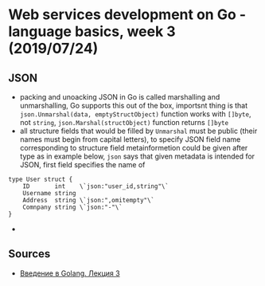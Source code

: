 # Web services development on Go - language basics, week 3 (2019/07/24)

## JSON
- packing and unoacking JSON in Go is called marshalling and unmarshalling, Go supports this out of the box, importsnt thing is that `json.Unmarshal(data, emptyStructObject)` function works with `[]byte`, not `string`, `json.Marshal(structObject)` function returns `[]byte`
- all structure fields that would be filled by `Unmarshal` must be public (their names must begin from capital letters), to specify JSON field name corresponding to structure field metainformetion could be given after type as in example below, `json` says that given metadata is intended for JSON, first field specifies the name of 
```
type User struct {
    ID       int    \`json:"user_id,string"\`
    Username string
    Address  string \`json:",omitempty"\`
    Comnpany string \`json:"-"\`
}
```
- 

## Sources
- [Введение в Golang. Лекция 3](golang-3.pdf)